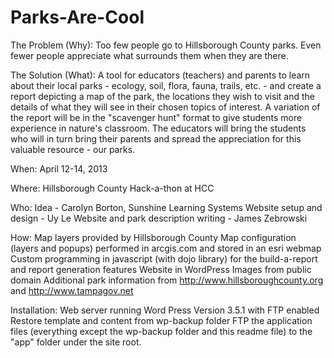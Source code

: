 Parks-Are-Cool
==============

The Problem (Why):
    Too few people go to Hillsborough County parks.  Even fewer people appreciate what surrounds them when they are there.

The Solution (What):
    A tool for educators (teachers) and parents to learn about their local parks - ecology, soil, flora, fauna, trails, etc. - and create a report depicting a map of the park, the locations they wish to visit and the details of what they will see in their chosen topics of interest.  A variation of the report will be in the "scavenger hunt" format to give students more experience in nature's classroom.  The educators will bring the students who will in turn bring their parents and spread the appreciation for this valuable resource - our parks.

When:
    April 12-14, 2013

Where:
    Hillsborough County Hack-a-thon at HCC

Who:
    Idea - Carolyn Borton, Sunshine Learning Systems
    Website setup and design - Uy Le
    Website and park description writing - James Zebrowski

How:
    Map layers provided by Hillsborough County
    Map configuration (layers and popups) performed in arcgis.com and stored in an esri webmap
    Custom programming in javascript (with dojo library) for the build-a-report and report generation features
    Website in WordPress
    Images from public domain
    Additional park information from http://www.hillsboroughcounty.org and http://www.tampagov.net

Installation:
    Web server running Word Press Version 3.5.1 with FTP enabled
    Restore template and content from wp-backup folder
    FTP the application files (everything except the wp-backup folder and this readme file) to the "app" folder under the site root.
